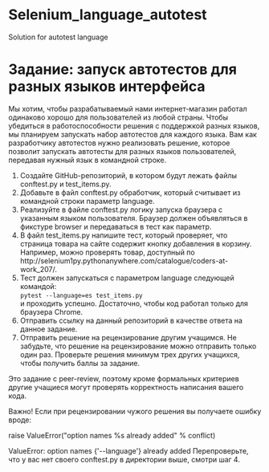 # Selenium_language_autotest
Solution for autotest language

<h1>Задание: запуск автотестов для разных языков интерфейса</h1>

Мы хотим, чтобы разрабатываемый нами интернет-магазин работал одинаково хорошо для пользователей из любой страны. Чтобы убедиться в работоспособности решения с поддержкой разных языков, мы планируем запускать набор автотестов для каждого языка. Вам как разработчику автотестов нужно реализовать решение, которое позволит запускать автотесты для разных языков пользователей, передавая нужный язык в командной строке.

<ol>
    <li>Создайте GitHub-репозиторий, в котором будут лежать файлы conftest.py и test_items.py.</li>
    <li>Добавьте в файл conftest.py обработчик, который считывает из командной строки параметр language.</li>
    <li>Реализуйте в файле conftest.py логику запуска браузера с указанным языком пользователя. Браузер должен объявляться в фикстуре browser и передаваться в тест как параметр.</li>
    <li>В файл test_items.py напишите тест, который проверяет, что страница товара на сайте содержит кнопку добавления в корзину. Например, можно проверять товар, доступный по http://selenium1py.pythonanywhere.com/catalogue/coders-at-work_207/.</li>
    <li>Тест должен запускаться с параметром language следующей командой:<br>
<code class="language-bash hljs">pytest --language=es test_items.py</code><br>
и проходить успешно. Достаточно, чтобы код работал только для браузера Сhrome.</li>
<li>Отправить ссылку на данный репозиторий в качестве ответа на данное задание.</li>
<li>Отправить решение на рецензирование другим учащимся. Не забудьте, что решение на рецензирование можно отправить только один раз.
Проверьте решения минимум трех других учащихся, чтобы получить баллы за задание.</li></ol>
Это задание с peer-review, поэтому кроме формальных критериев другие учащиеся могут проверять корректность написания вашего кода. 

Важно! Если при рецензировании чужого решения вы получаете ошибку вроде: 

raise ValueError("option names %s already added" % conflict)

ValueError: option names {'--language'} already added
Перепроверьте, что у вас нет своего conftest.py в директории выше, смотри шаг 4.</ol>
